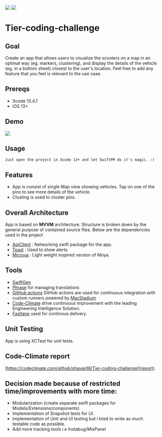 <a href="https://codeclimate.com/github/shayan18/Tier-coding-challenge/maintainability"><img src="https://api.codeclimate.com/v1/badges/903ff241bc8aab0d34be/maintainability" /></a>
<a href="https://codeclimate.com/github/shayan18/Tier-coding-challenge/test_coverage"><img src="https://api.codeclimate.com/v1/badges/903ff241bc8aab0d34be/test_coverage" /></a>

# Tier-coding-challenge

## Goal
Create an app that allows users to visualize the scooters on a map in an optimal way (eg. markers, clustering), and display the details of the vehicle (eg. in a bottom sheet) closest to the user's location. Feel free to add any feature that you feel is relevant to the use case.

## Prereqs

- Xcode 13.4.1
- iOS 13+

## Demo
![](demo.gif)

## Usage
```
Just open the project in Xcode 13+ and let SwiftPM do it's magic. :)
```
## Features
- App is consist of single Map view showing vehicles. Tap on one of the pins to see more details of the vehicle.
- Clusting is used to cluster pins.

## Overall Architecture

App is based on **MVVM** architecture. Structure is broken down by the general purpose of contained source files. Below are the dependencies used in the project

- [ApiClient](https://github.com/shayan18/ApiClient-iOS) : Networking swift package for the app.
- [Toast](https://github.com/scalessec/Toast-Swift) : Used to show alerts
- [Microya](https://github.com/FlineDev/Microya) : Light weight inspired version of Moya.

## Tools
- [SwiftGen](https://github.com/SwiftGen/SwiftGen)
- [Phrase](https://phrase.com/) for managing translations
- [GitHub actions](https://github.com/shayan18/Tier-coding-challenge/actions) GitHub actions are used for continuous integration with custom runners powered by [MacStadium](https://www.macstadium.com/)
- [Code-Climate](https://codeclimate.com/) drive continuous improvement with the leading Engineering Intelligence Solution.
- [Fastlane](https://fastlane.tools/) used for continous delivery.


## Unit Testing

App is using XCTest for unit tests.

## Code-Climate report
[https://codeclimate.com/github/shayan18/Tier-coding-challenge](report)

## Decision made because of restricted time/improvements with more time:
- Modularization (create separate swift packages for Models/Extensions/components)
- Implementation of Snapshot tests for UI.
- Implementation of Unit and UI testing but i tried to write as much testable code as possible.
- Add more tracking tools i.e Instabug/MixPanel

